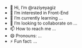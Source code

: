 - 👋 Hi, I’m @raziyeyagiz
- 👀 I’m interested in Front-End
- 🌱 I’m currently learning ...
- 💞️ I’m looking to collaborate on ...
- 📫 How to reach me ...
- 😄 Pronouns: ...
- ⚡ Fun fact: ...

<!---
raziyeyagiz/raziyeyagiz is a ✨ special ✨ repository because its `README.md` (this file) appears on your GitHub profile.
You can click the Preview link to take a look at your changes.
--->
